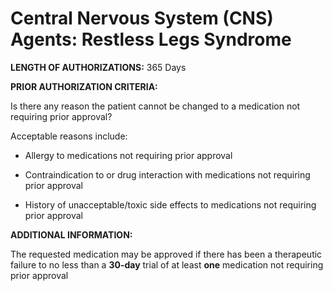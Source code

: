 # Central Nervous System (CNS) Agents: Restless Legs Syndrome

**LENGTH OF AUTHORIZATIONS:**  365 Days

**PRIOR AUTHORIZATION CRITERIA:**

Is there any reason the patient cannot be changed to a medication not requiring prior approval?

Acceptable reasons include:

- Allergy to medications not requiring prior approval

- Contraindication to or drug interaction with medications not requiring prior approval

- History of unacceptable/toxic side effects to medications not requiring prior approval

**ADDITIONAL INFORMATION:**

The requested medication may be approved if there has been a therapeutic failure to no less than a **30-day** trial of at least **one** medication not requiring prior approval
